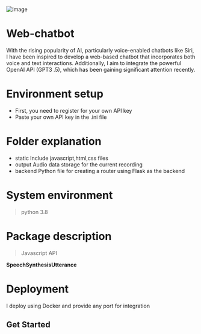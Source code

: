  ![image](https://github.com/JunTingLu/web-chatbot/assets/135250298/011ab1a7-6739-4474-90db-cd6cb7b3093d)
# Web-chatbot
With the rising popularity of AI, particularly voice-enabled chatbots like Siri, I have been inspired to develop a web-based chatbot that incorporates both voice and text interactions. 
Additionally, I aim to integrate the powerful OpenAI API (GPT3 .5), which has been gaining significant attention recently.

<h1> Environment setup </h1>
 
- First, you need to register for your own API key
- Paste your own API key in the .ini file

<h1> Folder explanation </h1>

-  static
   Include javascript,html,css files
-  output
   Audio data storage for the current recording 
-  backend
   Python file for creating a router using Flask as the backend
   
<h1> System environment </h1>

> python 3.8

<h1>Package description</h1>

> Javascript API

**SpeechSynthesisUtterance**

<h1> Deployment </h1>
I deploy using Docker and provide any port for integration

<h2> Get Started</h2>
